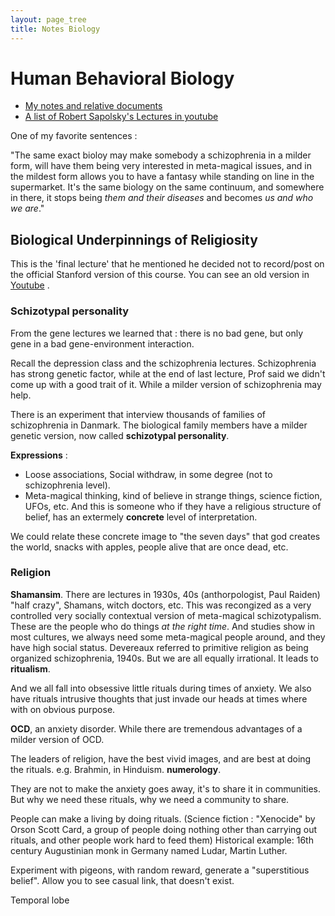 ```yaml
---
layout: page_tree
title: Notes Biology
---
```


# Human Behavioral Biology

* [My notes and relative documents](https://1drv.ms/u/s!AlcTaQw_X72KhF-bB4_y_Oj85Bl7?e=hBeu45)
* [A list of Robert Sapolsky's Lectures in youtube](https://www.youtube.com/playlist?list=PLD7E21BF91F3F9683)

One of my favorite sentences :

"The same exact bioloy may make somebody a schizophrenia in a milder form,
will have them being very interested in meta-magical issues, and in the mildest
form allows you to have a fantasy while standing on line in the supermarket.
It's the same biology on the same continuum, and somewhere in there, it stops
being *them and their diseases* and becomes *us and who we are*."


## Biological Underpinnings of Religiosity

This is the 'final lecture' that he mentioned he decided
not to record/post on the official Stanford version of this course.
You can see an old version in [Youtube](https://www.youtube.com/watch?v=4WwAQqWUkpI&list=PLD7E21BF91F3F9683&index=33&ab_channel=RaulSoto) .

### Schizotypal personality

From the gene lectures we learned that : there is no bad gene, but only
gene in a bad gene-environment interaction.

Recall the depression class and the schizophrenia lectures.
Schizophrenia has strong genetic factor, while at the end of last lecture,
Prof said we didn't come up with a good trait of it. While a milder version of
schizophrenia may help.

There is an experiment that interview thousands of families of schizophrenia in Danmark.
The biological family members have a milder genetic version, now called **schizotypal personality**.

**Expressions** :

* Loose associations, Social withdraw, in some degree (not to schizophrenia level).
* Meta-magical thinking, kind of believe in strange things, science fiction, UFOs, etc. And this is someone who if they have a religious structure of belief, has an extermely **concrete** level of interpretation.

We could relate these concrete image to "the seven days" that god creates the world, snacks with apples, people alive that are once dead, etc.

### Religion

**Shamansim**. There are lectures in 1930s, 40s (anthorpologist, Paul Raiden) "half crazy", Shamans, witch doctors, etc. This was recongized
as a very controlled very socially contextual version of meta-magical schizotypalism. These are the people who
do things *at the right time*. And studies show in most cultures, we always need some meta-magical people around, and they have high social status.
Devereaux referred to primitive religion as being organized schizophrenia, 1940s.
But we are all equally irrational. It leads to **ritualism**.

And we all fall into obsessive little rituals during times of anxiety. We also have rituals intrusive
thoughts that just invade our heads at times where with on obvious purpose.

**OCD**, an anxiety disorder. While there are tremendous advantages of a milder version of OCD.

The leaders of religion, have the best vivid images, and are best at doing the rituals. e.g. Brahmin, in Hinduism.
**numerology**.

They are not to make the anxiety goes away, it's to share it in communities.
But why we need these rituals, why we need a community to share.

People can make a living by doing rituals. (Science fiction : "Xenocide" by Orson Scott Card, a group of people doing nothing other than carrying
out rituals, and other people work hard to feed them) Historical example: 16th century Augustinian monk in Germany named Ludar, Martin Luther.

Experiment with pigeons, with random reward, generate a "superstitious belief".
Allow you to see casual link, that doesn't exist.

Temporal lobe
